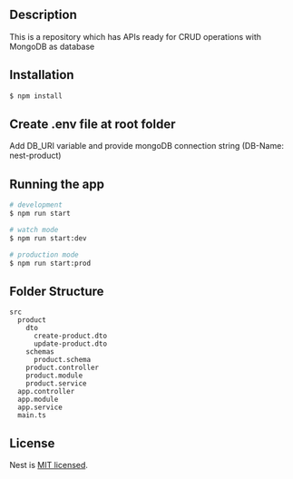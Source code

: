 ## Description

This is a repository which has APIs ready for CRUD operations with MongoDB as database

## Installation

```bash
$ npm install
```

## Create .env file at root folder
Add DB_URI variable and provide mongoDB connection string (DB-Name: nest-product)

## Running the app

```bash
# development
$ npm run start

# watch mode
$ npm run start:dev

# production mode
$ npm run start:prod
```

## Folder Structure
    src
      product
        dto
          create-product.dto    
          update-product.dto
        schemas
          product.schema
        product.controller
        product.module
        product.service
      app.controller
      app.module
      app.service
      main.ts


## License

Nest is [MIT licensed](LICENSE).
